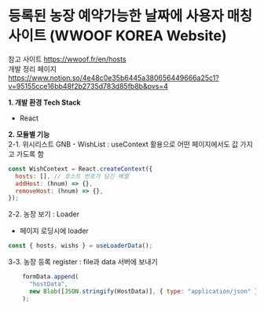 # 등록된 농장 예약가능한 날짜에 사용자 매칭 사이트 (WWOOF KOREA Website)

참고 사이트 
https://wwoof.fr/en/hosts
</br>
개발 정리 페이지 
https://www.notion.so/4e48c0e35b6445a380656449666a25c1?v=95155cce16bb48f2b2735d783d85fb8b&pvs=4

**1. 개발 환경 Tech Stack**
   - React

**2. 모듈별 기능**   
    2-1. 위시리스트 GNB
    - WishList : useContext 활용으로 어떤 페이지에서도 값 가지고 가도록 함 

```javascript
const WishContext = React.createContext({
  hosts: [], // 호스트 번호가 담긴 배열 
  addHost: (hnum) => {},
  removeHost: (hnum) => {},
});
```

2-2. 농장 보기 : Loader
  - 페이지 로딩시에 loader
  ```javascript
const { hosts, wishs } = useLoaderData();
```

3-3. 농장 등록 register : file과 data 서버에 보내기 
```javascript
    formData.append(
      "hostData",
      new Blob([JSON.stringify(HostData)], { type: "application/json" })
    );
```
